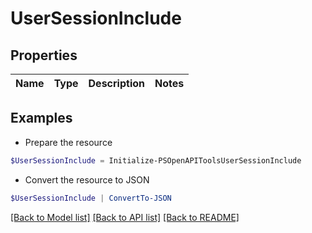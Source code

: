 # UserSessionInclude
## Properties

Name | Type | Description | Notes
------------ | ------------- | ------------- | -------------

## Examples

- Prepare the resource
```powershell
$UserSessionInclude = Initialize-PSOpenAPIToolsUserSessionInclude 
```

- Convert the resource to JSON
```powershell
$UserSessionInclude | ConvertTo-JSON
```

[[Back to Model list]](../README.md#documentation-for-models) [[Back to API list]](../README.md#documentation-for-api-endpoints) [[Back to README]](../README.md)

